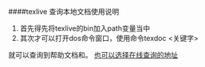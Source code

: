 ####texlive 查询本地文档使用说明
1. 首先得先将texlive的bin加入path变量当中
2. 其次才可以打开dos命令窗口，使用命令texdoc <关键字>

就可以查询到帮助文档和。
[也可以选择在线查询的地址](http://texdoc.net/)